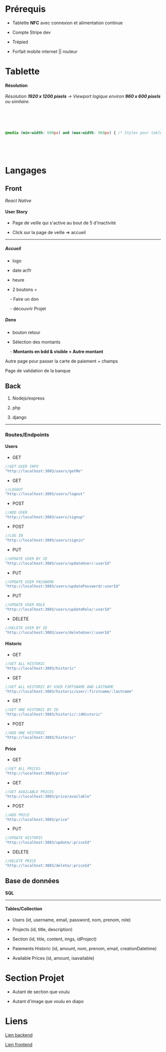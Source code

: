 # Prérequis

- Tablette **NFC** avec connexion et alimentation continue

- Compte Stripe dev

- Trépied

- Forfait mobile internet || routeur

# Tablette

#### Résolution

*Résolution **1920 x 1200 pixels** → Viewport logique environ **960 x 600 pixels** ou similaire.*

```css

  

  

@media (min-width: 600px) and (max-width: 960px) { /* Styles pour tablettes */ }

  

  

```

# Langages

## Front

*React Native*

#### User Story

- Page de veille qui s'active au bout de 5 d'inactivité

- Click sur la page de veille => accueil

---

##### Accueil

- logo

- date ar/fr

- heure

- 2 boutons =

    - Faire un don

    - découvrir Projet

##### Dons

- bouton retour

- Sélection des montants

    - **Montants en bdd & visible + Autre montant**

Autre page pour passer la carte de paiement + champs

Page de validation de la banque

## Back

1. Nodejs/express

2. php

3. django

---

### Routes/Endpoints

#### Users

- GET

```js
//GET USER INFO
"http://localhost:3003/users/getMe" 
```

- GET

```js
//LOGOUT
"http://localhost:3003/users/logout" 
```

- POST

```js
//ADD USER
"http://localhost:3003/users/signup" 
```

- POST

```js
//LOG IN
"http://localhost:3003/users/signin" 
```

- PUT

```js
//UPDATE USER BY ID
"http://localhost:3003/users/updateUser/:userId" 
```

- PUT

```js
//UPDATE USER PASSWORD
"http://localhost:3003/users/updatePassword/:userId" 
```

- PUT

```js
//UPDATE USER ROLE
"http://localhost:3003/users/updateRole/:userId" 
```

- DELETE

```js
//DELETE USER BY ID
"http://localhost:3003/users/deleteUser/:userId" 
```

#### Historic

- GET

```js
//GET ALL HISTORIC
"http://localhost:3003/historic" 
```

- GET

```js
//GET ALL HISTORIC BY USER FIRTSNAME AND LASTNAME
"http://localhost:3003/historic/user/:firstname/:lastname" 
```

- GET

```js
//GET ONE HISTORIC BY ID
"http://localhost:3003/historic/:idHistoric" 
```

- POST

```js
//ADD ONE HISTORIC
"http://localhost:3003/historic" 
```

#### Price

- GET

```js
//GET ALL PRICES
"http://localhost:3003/price" 
```

- GET

```js
//GET AVAILABLE PRICES
"http://localhost:3003/price/available" 
```

- POST

```js
//ADD PRICE
"http://localhost:3003/price" 
```

- PUT

```js
//UPDATE HISTORIC
"http://localhost:3003/update/:priceId" 
```

- DELETE

```js
//DELETE PRICE
"http://localhost:3003/delete/:priceId" 
```


## Base de données

**SQL**

***

#### Tables/Collection

- Users (id, username, email, password, nom, prenom, role)

- Projects (id, title, description)

- Section (id, title, content, imgs, idProject)

- Paiements Historic (id, amount, nom, prenom, email, creationDatetime)

- Available Prices (id, amount, isavailable)

# Section Projet

- Autant de section que voulu

- Autant d'image que voulu en diapo

# Liens

[Lien backend](https://github.com/ouss17/nfc_project_back)

[Lien frontend](https://github.com/am2408/nfc_project_front)
